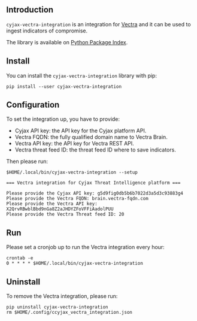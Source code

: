 ## Introduction

`cyjax-vectra-integration` is an integration for [Vectra](https://www.vectra.ai) and it can be used to ingest 
indicators of compromise.

The library is available on [Python Package Index](http://pypi.python.org/pypi/cyjax-vectra-integration).

## Install

You can install the `cyjax-vectra-integration` library with pip:

```shell
pip install --user cyjax-vectra-integration
```

## Configuration

To set the integration up, you have to provide:

- Cyjax API key: the API key for the Cyjax platform API.
- Vectra FQDN: the fully qualified domain name to Vectra Brain.
- Vectra API key: the API key for Vectra REST API.
- Vectra threat feed ID: the threat feed ID where to save indicators.

Then please run:

```shell
$HOME/.local/bin/cyjax-vectra-integration --setup

=== Vectra integration for Cyjax Threat Intelligence platform ===

Please provide the Cyjax API key: g5d9fig0db5b6b7022d3a5d3c93883g4
Please provide the Vectra FQDN: brain.vectra-fqdn.com
Please provide the Vectra API key: X2QrvRBwblBbd9nGa8Z2aJHDYZFoVFFiAadolPUU
Please provide the Vectra Threat feed ID: 20
```

## Run

Please set a cronjob up to run the Vectra integration every hour:

```shell
crontab -e
0 * * * * $HOME/.local/bin/cyjax-vectra-integration
```

## Uninstall

To remove the Vectra integration, please run:

```shell
pip uninstall cyjax-vectra-integration
rm $HOME/.config/ccyjax_vectra_integration.json
```
